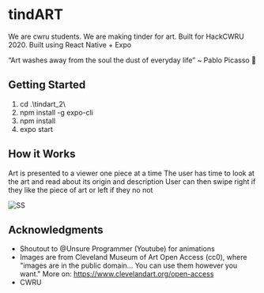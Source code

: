 # tindART

We are cwru students. We are making tinder for art. Built for HackCWRU 2020. Built using React Native + Expo

“Art washes away from the soul the dust of everyday life”
~ Pablo Picasso :older_man:

## Getting Started

1) cd .\tindart_2\
2) npm install -g expo-cli
3) npm install
4) expo start

## How it Works

Art is presented to a viewer one piece at a time
The user has time to look at the art and read about its origin and description
User can then swipe right if they like the piece of art or left if they no not 

![SS](https://i.imgur.com/DEYMPcq.png)

## Acknowledgments

* Shoutout to @Unsure Programmer (Youtube) for animations 
* Images are from Cleveland Museum of Art Open Access (cc0), where "images are in the public domain... You can use them however you want." More on: https://www.clevelandart.org/open-access
* CWRU
